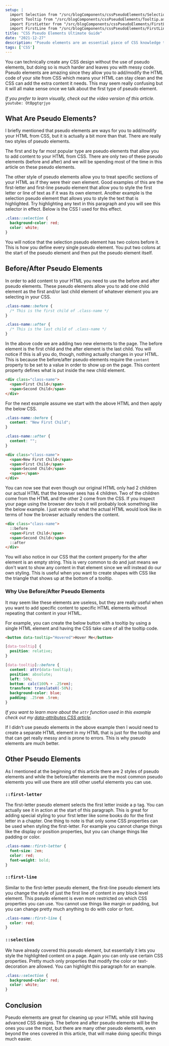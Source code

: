 ```yaml
---
setup: |
  import Selection from "/src/blogComponents/cssPseudoElements/Selection.astro"
  import Tooltip from "/src/blogComponents/cssPseudoElements/Tooltip.astro"
  import FirstLetter from "/src/blogComponents/cssPseudoElements/FirstLetter.astro"
  import FirstLine from "/src/blogComponents/cssPseudoElements/FirstLine.astro"
title: "CSS Pseudo Elements Ultimate Guide"
date: "2021-12-27"
description: "Pseudo elements are an essential piece of CSS knowledge that you need to understand in order to create advanced designs."
tags: ['CSS']
---
```



You can technically create any CSS design without the use of pseudo elements, but doing so is much harder and leaves you with messy code. Pseudo elements are amazing since they allow you to add/modify the HTML code of your site from CSS which means your HTML can stay clean and the CSS can add the extra content it needs. This may seem really confusing but it will all make sense once we talk about the first type of pseudo element.

*If you prefer to learn visually, check out the video version of this article.*
`youtube: OtBpgtqrjyo`

## What Are Pseudo Elements?

I briefly mentioned that pseudo elements are ways for you to add/modify your HTML from CSS, but it is actually a bit more than that. There are really two styles of pseudo elements.

The first and by far most popular type are pseudo elements that allow you to add content to your HTML from CSS. There are only two of these pseudo elements (before and after) and we will be spending most of the time in this article on these pseudo elements.

<Selection>
  The other style of pseudo elements allow you to treat specific sections of your HTML as if they were their own element. Good examples of this are the first-letter and first-line pseudo element that allow you to style the first letter or line of text as if it was its own element. Another example is the selection pseudo element that allows you to style the text that is highlighted. Try highlighting any text in this paragraph and you will see this selector in effect. Below is the CSS I used for this effect.
</Selection>

```css
.class::selection {
  background-color: red;
  color: white;
}
```
You will notice that the selection pseudo element has two colons before it. This is how you define every single pseudo element. You put two colons at the start of the pseudo element and then put the pseudo element itself.


## Before/After Pseudo Elements

In order to add content to your HTML you need to use the before and after pseudo elements. These pseudo elements allow you to add one child element as the first and/or last child element of whatever element you are selecting in your CSS.
```css
.class-name::before {
  /* This is the first child of .class-name */
}

.class-name::after {
  /* This is the last child of .class-name */
}
```
In the above code we are adding two new elements to the page. The before element is the first child and the after element is the last child. You will notice if this is all you do, though, nothing actually changes in your HTML. This is because the before/after pseudo elements require the `content` property to be set to a value in order to show up on the page. This content property defines what is put inside the new child element.
```html
<div class="class-name">
  <span>First Child</span>
  <span>Second Child</span>
</div>
```
For the next example assume we start with the above HTML and then apply the below CSS.
```css
.class-name::before {
  content: "New First Child";
}

.class-name::after {
  content: "";
}
```
```html
<div class="class-name">
  <span>New First Child</span>
  <span>First Child</span>
  <span>Second Child</span>
  <span></span>
</div>
```
You can now see that even though our original HTML only had 2 children our actual HTML that the browser sees has 4 children. Two of the children come from the HTML and the other 2 come from the CSS. If you inspect your page using the browser dev tools it will probably look something like the below example. I just wrote out what the actual HTML would look like in terms of how the browser actually renders the content.
```html
<div class="class-name">
  ::before
  <span>First Child</span>
  <span>Second Child</span>
  ::after
</div>
```
You will also notice in our CSS that the content property for the after element is an empty string. This is very common to do and just means we don't want to show any content in that element since we will instead do our own styling. This is useful when you want to create shapes with CSS like the triangle that shows up at the bottom of a tooltip.

### Why Use Before/After Pseudo Elements

It may seem like these elements are useless, but they are really useful when you want to add specific content to specific HTML elements without repeating that content in your HTML.

For example, you can create the below button with a tooltip by using a single HTML element and having the CSS take care of all the tooltip code.

<Tooltip />

```html
<button data-tooltip="Hovered">Hover Me</button>
```
```css
[data-tooltip] {
  position: relative;
}

[data-tooltip]::before {
  content: attr(data-tooltip);
  position: absolute;
  left: 50%;
  bottom: calc(100% + .25rem);
  transform: translateX(-50%);
  background-color: blue;
  padding: .25rem .5rem;
}
```
*If you want to learn more about the `attr` function used in this example check out my [data-attributes CSS article](/2019-10/use-data-attributes-in-css).*

If I didn't use pseudo elements in the above example then I would need to create a separate HTML element in my HTML that is just for the tooltip and that can get really messy and is prone to errors. This is why pseudo elements are much better.

## Other Pseudo Elements

As I mentioned at the beginning of this article there are 2 styles of pseudo elements and while the before/after elements are the most common pseudo elements you will use there are still other useful elements you can use.

### `::first-letter`

<FirstLetter>
  The first-letter pseudo element selects the first letter inside a p tag. You can actually see it in action at the start of this paragraph. This is great for adding special styling to your first letter like some books do for the first letter in a chapter. One thing to note is that only some CSS properties can be used when styling the first-letter. For example you cannot change things like the display or position properties, but you can change things like padding or color.
</FirstLetter>

```css
.class-name::first-letter {
  font-size: 2em;
  color: red;
  font-weight: bold;
}
```

### `::first-line`

<FirstLine>
  Similar to the first-letter pseudo element, the first-line pseudo element lets you change the style of just the first line of content in any block level element. This pseudo element is even more restricted on which CSS properties you can use. You cannot use things like margin or padding, but you can change pretty much anything to do with color or font.
</FirstLine>

```css
.class-name::first-line {
  color: red;
}
```

### `::selection`

<Selection>
  We have already covered this pseudo element, but essentially it lets you style the highlighted content on a page. Again you can only use certain CSS properties. Pretty much only properties that modify the color or text-decoration are allowed. You can highlight this paragraph for an example.
</Selection>

```css
.class::selection {
  background-color: red;
  color: white;
}
```

## Conclusion

Pseudo elements are great for cleaning up your HTML while still having advanced CSS designs. The before and after pseudo elements will be the ones you use the most, but there are many other pseudo elements, even beyond the ones covered in this article, that will make doing specific things much easier.